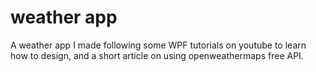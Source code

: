 # weather app

A weather app I made following some WPF tutorials on youtube to learn how to design, and a short article on using openweathermaps free API.
